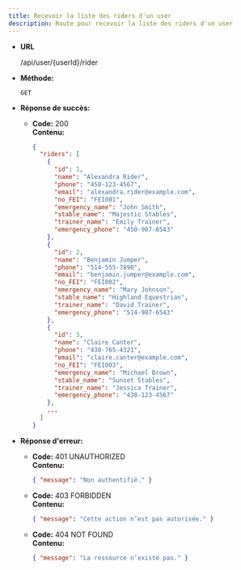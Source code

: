 ```yaml
---
title: Recevoir la liste des riders d'un user
description: Route pour recevoir la liste des riders d'un user
---
```


* **URL**

  /api/user/{userId}/rider

* **Méthode:**
  
  `GET`

* **Réponse de succès:**
  
  * **Code:** 200 <br />
    **Contenu:** 
    ```json
    {
      "riders": [
        {
          "id": 1,
          "name": "Alexandra Rider",
          "phone": "450-123-4567",
          "email": "alexandra.rider@example.com",
          "no_FEI": "FEI001",
          "emergency_name": "John Smith",
          "stable_name": "Majestic Stables",
          "trainer_name": "Emily Trainer",
          "emergency_phone": "450-987-6543"
        },
        {
          "id": 2,
          "name": "Benjamin Jumper",
          "phone": "514-555-7890",
          "email": "benjamin.jumper@example.com",
          "no_FEI": "FEI002",
          "emergency_name": "Mary Johnson",
          "stable_name": "Highland Equestrian",
          "trainer_name": "David Trainer",
          "emergency_phone": "514-987-6543"
        },
        {
          "id": 3,
          "name": "Claire Canter",
          "phone": "438-765-4321",
          "email": "claire.canter@example.com",
          "no_FEI": "FEI003",
          "emergency_name": "Michael Brown",
          "stable_name": "Sunset Stables",
          "trainer_name": "Jessica Trainer",
          "emergency_phone": "438-123-4567"
        },
        ...
      ]
    }
    ```

* **Réponse d'erreur:**

  * **Code:** 401 UNAUTHORIZED <br />
    **Contenu:** 
    ```json
    { "message": "Non authentifié." }
    ```

  * **Code:** 403 FORBIDDEN <br />
    **Contenu:** 
    ```json
    { "message": "Cette action n’est pas autorisée." }
    ```

  * **Code:** 404 NOT FOUND <br />
    **Contenu:** 
    ```json
    { "message": "La ressource n’existe pas." }
    ```
